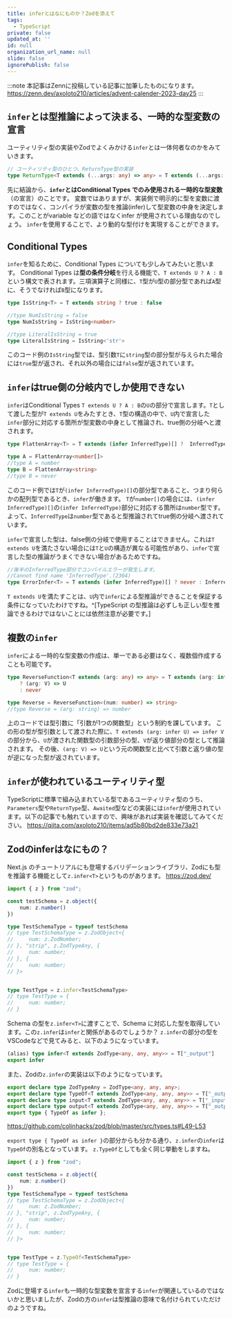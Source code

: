 ```yaml
---
title: inferとはなにものか？Zodを添えて
tags:
  - TypeScript
private: false
updated_at: ''
id: null
organization_url_name: null
slide: false
ignorePublish: false
---
```

:::note
本記事はZennに投稿している記事に加筆したものになります。
https://zenn.dev/axoloto210/articles/advent-calender-2023-day25
:::
## `infer`とは型推論によって決まる、一時的な型変数の宣言
ユーティリティ型の実装やZodでよくみかける`infer`とは一体何者なのかをみていきます。
```ts
// ユーティリティ型のひとつ、ReturnType型の実装
type ReturnType<T extends (...args: any) => any> = T extends (...args: any) => infer R ? R : any;
```
先に結論から、**`infer`とはConditional Types でのみ使用される一時的な型変数**（の宣言）のことです。
変数ではありますが、実装側で明示的に型を変数に渡すのではなく、コンパイラが変数の型を推論(infer)して型変数の中身を決定します。このことがvariable などの語ではなくinfer が使用されている理由なのでしょう。
`infer`を使用することで、より動的な型付けを実現することができます。

## Conditional Types
`infer`を知るために、Conditional Types についても少しみてみたいと思います。
Conditional Types は**型の条件分岐**を行える機能で、`T extends U ? A : B`という構文で表されます。三項演算子と同様に、`T`型が`U`型の部分型であれば`A`型に、そうでなければ`B`型になります。
```ts
type IsString<T> = T extends string ? true : false

//type NumIsString = false
type NumIsString = IsString<number>

//type LiteralIsString = true
type LiteralIsString = IsString<'str'>
```
このコード例の`IsString`型では、型引数`T`に`string`型の部分型が与えられた場合には`true`型が返され、それ以外の場合には`false`型が返されています。

## `infer`はtrue側の分岐内でしか使用できない
`infer`はConditional Types `T extends U ? A : B`の`U`の部分で宣言します。`T`として渡した型が`T extends U`をみたすとき、`T`型の構造の中で、`U`内で宣言した`infer`部分に対応する箇所が型変数の中身として推論され、true側の分岐へと渡されます。
```ts
type FlattenArray<T> = T extends (infer InferredType)[] ?  InferredType : never;

type A = FlattenArray<number[]>
//type A = number
type B = FlattenArray<string>
//type B = never
```
このコード例では`T`が`(infer InferredType)[]`の部分型であること、つまり何らかの配列型であるとき、`infer`が働きます。
`T`が`number[]`の場合には、`(infer InferredType)[]`の`(infer InferredType)`部分に対応する箇所は`number`型です。よって、`InferredType`は`number`型であると型推論されてtrue側の分岐へ渡されています。

`infer`で宣言した型は、false側の分岐で使用することはできません。これは`T extends U`を満たさない場合には`T`と`U`の構造が異なる可能性があり、`infer`で宣言した型の推論がうまくできない場合があるためですね。
```ts
//後半のInferredType部分でコンパイルエラーが発生します。
//Cannot find name 'InferredType'.(2304)
type ErrorInfer<T> = T extends (infer InferredType)[] ? never : InferredType;
```
`T extends U`を満たすことは、`U`内で`infer`による型推論ができることを保証する条件になっていたわけですね。^[TypeScript の型推論は必ずしも正しい型を推論できるわけではないことには依然注意が必要です。]
## 複数の`infer`
`infer`による一時的な型変数の作成は、単一である必要はなく、複数個作成することも可能です。
```ts
type ReverseFunction<T extends (arg: any) => any> = T extends (arg: infer U) => infer V
    ? (arg: V) => U
    : never

type Reverse = ReverseFunction<(num: number) => string>
//type Reverse = (arg: string) => number
```
上のコードでは型引数に「引数が1つの関数型」という制約を課しています。
この形の型が型引数として渡された際に、`T extends (arg: infer U) => infer V`の部分から、`U`が渡された関数型の引数部分の型、`V`が返り値部分の型として推論されます。
その後、`(arg: V) => U`という元の関数型と比べて引数と返り値の型が逆になった型が返されています。
## `infer`が使われているユーティリティ型
TypeScriptに標準で組み込まれている型であるユーティリティ型のうち、`Parameters`型や`ReturnType`型、`Awaited`型などの実装には`infer`が使用されています。以下の記事でも触れていますので、興味があれば実装を確認してみてください。
https://qiita.com/axoloto210/items/ad5b80bd2de833e73a21

## Zodのinferはなにもの？
Next.js のチュートリアルにも登場するバリデーションライブラリ、Zodにも型を推論する機能として`z.infer<T>`というものがあります。
https://zod.dev/
```ts
import { z } from "zod";

const testSchema = z.object({
    num: z.number()
})

type TestSchemaType = typeof testSchema
// type TestSchemaType = z.ZodObject<{
//     num: z.ZodNumber;
// }, "strip", z.ZodTypeAny, {
//     num: number;
// }, {
//     num: number;
// }>


type TestType = z.infer<TestSchemaType>
// type TestType = {
//     num: number;
// }
```
Schema の型を`z.infer<T>`に渡すことで、Schema に対応した型を取得しています。この`z.infer`は`infer`と関係があるのでしょうか？
`z.infer`の部分の型をVSCodeなどで見てみると、以下のようになっています。
```ts
(alias) type infer<T extends ZodType<any, any, any>> = T["_output"]
export infer
```
また、Zodの`z.infer`の実装は以下のようになっています。
```ts:zod/lib/type.d.ts
export declare type ZodTypeAny = ZodType<any, any, any>;
export declare type TypeOf<T extends ZodType<any, any, any>> = T["_output"];
export declare type input<T extends ZodType<any, any, any>> = T["_input"];
export declare type output<T extends ZodType<any, any, any>> = T["_output"];
export type { TypeOf as infer };
```

https://github.com/colinhacks/zod/blob/master/src/types.ts#L49-L53

`export type { TypeOf as infer }`の部分からも分かる通り、`z.infer`の`infer`は`TypeOf`の別名となっています。
`z.TypeOf`としても全く同じ挙動をしますね。
```ts
import { z } from "zod";

const testSchema = z.object({
    num: z.number()
})
type TestSchemaType = typeof testSchema
// type TestSchemaType = z.ZodObject<{
//     num: z.ZodNumber;
// }, "strip", z.ZodTypeAny, {
//     num: number;
// }, {
//     num: number;
// }>


type TestType = z.TypeOf<TestSchemaType>
// type TestType = {
//     num: number;
// }
```
Zodに登場する`infer`も一時的な型変数を宣言する`infer`が関連しているのではないかと思いましたが、Zodの方の`infer`は型推論の意味で名付けられていただけのようですね。